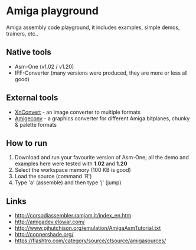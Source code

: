 # Amiga playground

Amiga assembly code playground, it includes examples, simple demos, trainers, etc..

## Native tools

* Asm-One (v1.02 / v1.20)
* IFF-Converter (many versions were produced, they are more or less all good)

## External tools

* [XnConvert](https://www.xnview.com/en/xnconvert) - an image converter to multiple formats
* [Amigeconv](https://github.com/tditlu/amigeconv) - a graphics converter for different Amiga bitplanes, chunky & palette formats

## How to run 

1. Download and run your favourite version of Asm-One; all the demo and examples here were tested with **1.02** and **1.20**
2. Select the workspace memory (100 KB is good)
3. Load the source (command 'R')
4. Type 'a' (assemble) and then type 'j' (jump)

## Links

* http://corsodiassembler.ramjam.it/index_en.htm
* http://amigadev.elowar.com/
* http://www.pjhutchison.org/emulation/AmigaAsmTutorial.txt
* http://coppershade.org/
* https://flashtro.com/category/source/ctsource/amigasources/
